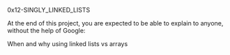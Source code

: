 0x12-SINGLY_LINKED_LISTS

At the end of this project, you are expected to be able to explain to anyone, without the help of Google:

When and why using linked lists vs arrays

